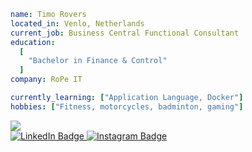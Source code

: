```yaml
name: Timo Rovers 
located_in: Venlo, Netherlands
current_job: Business Central Functional Consultant
education: 
  [
    "Bachelor in Finance & Control"
  ]
company: RoPe IT

currently_learning: ["Application Language, Docker"]
hobbies: ["Fitness, motorcycles, badminton, gaming"]
```

<img src="https://github-readme-stats.vercel.app/api/top-langs?username=timorovers&layout=compact"/>

<div id="badges">
  <a href="https://linkedin.com/in/timorovers">
    <img src="https://img.shields.io/badge/LinkedIn-blue?style=for-the-badge&logo=linkedin&logoColor=white" alt="LinkedIn Badge"/>
  </a>
  <a href="https://instagram.com/timorovers">
    <img src="https://img.shields.io/badge/Instagram-purple?style=for-the-badge&logo=Instagram&logoColor=white" alt="Instagram Badge"/>
  </a>
